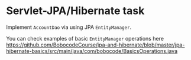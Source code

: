 # Servlet-JPA/Hibernate task

Implement `AccountDao` via using JPA `EntityManager`.

You can check examples of basic `EntityManager` operations here https://github.com/BobocodeCourse/jpa-and-hibernate/blob/master/jpa-hibernate-basics/src/main/java/com/bobocode/BasicsOperations.java

